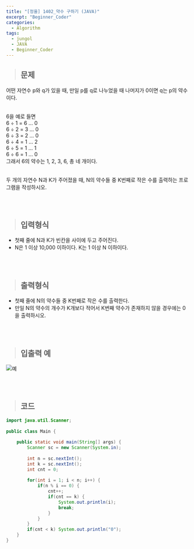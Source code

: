 ```yaml
---
title: "[정올] 1402_약수 구하기 (JAVA)"
excerpt: "Beginner_Coder"
categories: 
  - Algorithm
tags: 
  - jungol
  - JAVA
  - Beginner_Coder
---
```


> ## 문제

어떤 자연수 p와 q가 있을 때, 만일 p를 q로 나누었을 때 나머지가 0이면 q는 p의 약수이다.<br><br>

6을 예로 들면 <br>
6 ÷ 1 = 6 … 0 <br>
6 ÷ 2 = 3 … 0 <br>
6 ÷ 3 = 2 … 0 <br>
6 ÷ 4 = 1 … 2 <br>
6 ÷ 5 = 1 … 1 <br>
6 ÷ 6 = 1 … 0<br>
그래서 6의 약수는 1, 2, 3, 6, 총 네 개이다.<br><br>

두 개의 자연수 N과 K가 주어졌을 때, N의 약수들 중 K번째로 작은 수를 출력하는 프로그램을 작성하시오.<br>

<br><br>

> ## 입력형식

- 첫째 줄에 N과 K가 빈칸을 사이에 두고 주어진다.
- N은 1 이상 10,000 이하이다. K는 1 이상 N 이하이다.

<br><br>

> ## 출력형식

- 첫째 줄에 N의 약수들 중 K번째로 작은 수를 출력한다.
- 만일 N의 약수의 개수가 K개보다 적어서 K번째 약수가 존재하지 않을 경우에는 0을 출력하시오.

<br><br>


> ## 입출력 예

![예](https://user-images.githubusercontent.com/70805241/125578866-8a205fb5-c812-44aa-ad71-6cf6cc068e77.png)

<br><br> 


> ## 코드

```java
import java.util.Scanner;
 
public class Main {
 
    public static void main(String[] args) {
        Scanner sc = new Scanner(System.in);
         
        int n = sc.nextInt();
        int k = sc.nextInt();
        int cnt = 0;
         
        for(int i = 1; i < n; i++) {
            if(n % i == 0) {
                cnt++;
                if(cnt == k) {
                    System.out.println(i);
                    break;
                } 
            }
        }
        if(cnt < k) System.out.println("0");
    }
}
```

